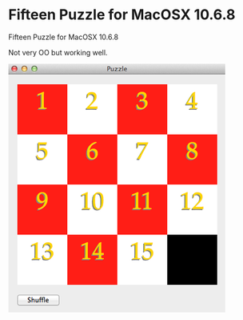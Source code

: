 # Fifteen Puzzle for MacOSX 10.6.8
Fifteen Puzzle for MacOSX 10.6.8

Not very OO but working well. 

![Puzzle Image](https://github.com/frcocoatst/Puzzle106/blob/master/puzzle.png)


